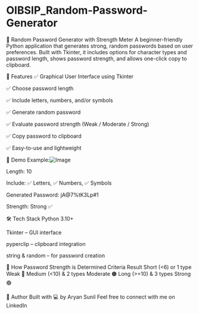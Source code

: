 # OIBSIP_Random-Password-Generator

🔐 Random Password Generator with Strength Meter
A beginner-friendly Python application that generates strong, random passwords based on user preferences. Built with Tkinter, it includes options for character types and password length, shows password strength, and allows one-click copy to clipboard.

🚀 Features
✅ Graphical User Interface using Tkinter

✅ Choose password length

✅ Include letters, numbers, and/or symbols

✅ Generate random password

✅ Evaluate password strength (Weak / Moderate / Strong)

✅ Copy password to clipboard

✅ Easy-to-use and lightweight

📸 Demo
Example:![Image](https://github.com/user-attachments/assets/8c4d947c-8d45-45df-98f7-a227e53ecd56)

Length: 10

Include: ✅ Letters, ✅ Numbers, ✅ Symbols

Generated Password: jA@7%tK3Lp#1

Strength: Strong ✅

🛠️ Tech Stack
Python 3.10+

Tkinter – GUI interface

pyperclip – clipboard integration

string & random – for password creation

🧪 How Password Strength is Determined
Criteria	Result
Short (<6) or 1 type	Weak 🔴
Medium (<10) & 2 types	Moderate 🟠
Long (>=10) & 3 types	Strong 🟢

🙌 Author
Built with 💻 by Aryan Sunil
Feel free to connect with me on LinkedIn

